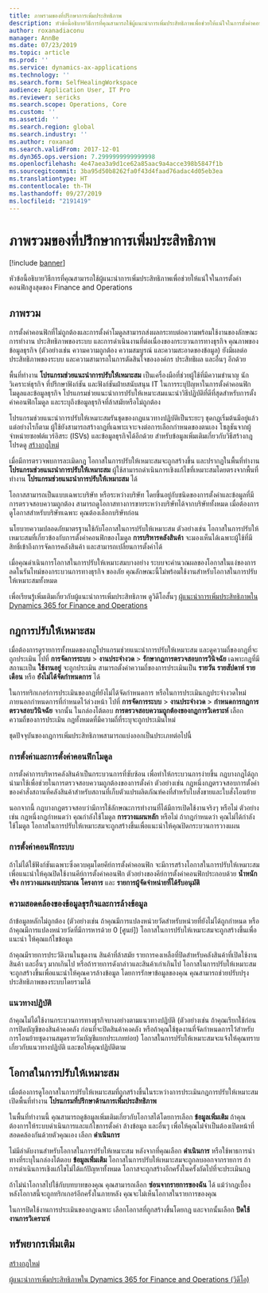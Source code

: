 ```yaml
---
title: ภาพรวมของที่ปรึกษาการเพิ่มประสิทธิภาพ
description: หัวข้อนี้อธิบายวิธีการที่คุณสามารถใช้ผู้แนะนำการเพิ่มประสิทธิภาพเพื่อช่วยให้แน่ใจในการตั้งค่าคอนฟิกสูงสุดของ Finance and Operations
author: roxanadiaconu
manager: AnnBe
ms.date: 07/23/2019
ms.topic: article
ms.prod: ''
ms.service: dynamics-ax-applications
ms.technology: ''
ms.search.form: SelfHealingWorkspace
audience: Application User, IT Pro
ms.reviewer: sericks
ms.search.scope: Operations, Core
ms.custom: ''
ms.assetid: ''
ms.search.region: global
ms.search.industry: ''
ms.author: roxanad
ms.search.validFrom: 2017-12-01
ms.dyn365.ops.version: 7.2999999999999998
ms.openlocfilehash: 4e47aea3a9d1ce62a85aac9a4acce398b5847f1b
ms.sourcegitcommit: 3ba95d50b8262fa0f43d4faad76adac4d05eb3ea
ms.translationtype: HT
ms.contentlocale: th-TH
ms.lasthandoff: 09/27/2019
ms.locfileid: "2191419"
---
```

# <a name="optimization-advisor-overview"></a>ภาพรวมของที่ปรึกษาการเพิ่มประสิทธิภาพ

[!include [banner](../includes/banner.md)]

หัวข้อนี้อธิบายวิธีการที่คุณสามารถใช้ผู้แนะนำการเพิ่มประสิทธิภาพเพื่อช่วยให้แน่ใจในการตั้งค่าคอนฟิกสูงสุดของ Finance and Operations

## <a name="overview"></a>ภาพรวม

การตั้งค่าคอนฟิกที่ไม่ถูกต้องและการตั้งค่าโมดูลสามารถส่งผลกระทบต่อความพร้อมใช้งานของลักษณะการทำงาน ประสิทธิภาพของระบบ และการดำเนินงานที่ต่อเนื่องของกระบวนการทางธุรกิจ คุณภาพของข้อมูลธุรกิจ (ตัวอย่างเช่น ความความถูกต้อง ความสมบูรณ์ และความสะอาดของข้อมูล) ยังมีผลต่อประสิทธิภาพของระบบ และความสามารถในการตัดสินใจขององค์กร ประสิทธิผล และอื่นๆ อีกด้วย

พื้นที่ทำงาน **โปรแกรมช่วยแนะนำการปรับให้เหมาะสม** เป็นเครื่องมือที่ช่วยผู้ใช้ที่มีความชำนาญ นักวิเคราะห์ธุรกิจ ที่ปรึกษาฟังก์ชัน และฟังก์ชันฝ่ายสนับสนุน IT ในการระบุปัญหาในการตั้งค่าคอนฟิกโมดูลและข้อมูลธุรกิจ โปรแกรมช่วยแนะนำการปรับให้เหมาะสมแนะนำวิธีปฏิบัติที่ดีที่สุดสำหรับการตั้งค่าคอนฟิกโมดูล และระบุถึงข้อมูลธุรกิจที่ล้าสมัยหรือไม่ถูกต้อง

โปรแกรมช่วยแนะนำการปรับให้เหมาะสมรันชุดของกฎแนวทางปฏิบัติเป็นระยะๆ ชุดกฏเริ่มต้นมีอยู่แล้ว แต่อย่างไรก็ตาม ผู้ใช้ยังสามารถสร้างกฎที่เฉพาะเจาะจงต่อการเลือกกำหนดของตนเอง โซลูชันจากผู้จำหน่ายซอฟต์แวร์อิสระ (ISVs) และข้อมูลธุรกิจได้อีกด้วย สำหรับข้อมูลเพิ่มเติมเกี่ยวกับวิธีสร้างกฎ โปรดดู [สร้างกฎใหม่](./create-rules-optimization-advisor.md)

เมื่อมีการตรวจพบการละเมิดกฎ โอกาสในการปรับให้เหมาะสมจะถูกสร้างขึ้น และปรากฏในพื้นที่ทำงาน **โปรแกรมช่วยแนะนำการปรับให้เหมาะสม** ผู้ใช้สามารถดำเนินการเชิงแก้ไขที่เหมาะสมโดยตรงจากพื้นที่ทำงาน **โปรแกรมช่วยแนะนำการปรับให้เหมาะสม** ได้

โอกาสสามารถเป็นแบบเฉพาะบริษัท หรือระหว่างบริษัท โดยขึ้นอยู่กับชนิดของการตั้งค่าและข้อมูลที่มีการตรวจสอบความถูกต้อง สามารถดูโอกาสทางการขายระหว่างบริษัทได้จากบริษัททั้งหมด เมื่อต้องการดูโอกาสสำหรับบริษัทเฉพาะ คุณต้องเลือกบริษัทก่อน

นโยบายความปลอดภัยมาตรฐานใช้กับโอกาสในการปรับให้เหมาะสม ตัวอย่างเช่น โอกาสในการปรับให้เหมาะสมที่เกี่ยวข้องกับการตั้งค่าคอนฟิกของโมดูล **การบริหารคลังสินค้า** จะมองเห็นได้เฉพาะผู้ใช้ที่มีสิทธิ์เข้าถึงการจัดการคลังสินค้า และสามารถเปลี่ยนการตั้งค่าได้

เมื่อคุณดำเนินการโอกาสในการปรับให้เหมาะสมบางอย่าง ระบบจะคำนวณผลของโอกาสในแง่ของการลดในรันไทม์ของกระบวนการทางธุรกิจ ขออภัย คุณลักษณะนี้ไม่พร้อมใช้งานสำหรับโอกาสในการปรับให้เหมาะสมทั้งหมด

เพื่อเรียนรู้เพิ่มเติมเกี่ยวกับผู้แนะนำการเพิ่มประสิทธิภาพ ดูวิดีโอสั้นๆ [ผู้แนะนำการเพิ่มประสิทธิภาพใน Dynamics 365 for Finance and Operations](https://www.youtube.com/watch?v=MRsAzgFCUSQ)

## <a name="optimization-rules"></a>กฎการปรับให้เหมาะสม

เมื่อต้องการดูรายการทั้งหมดของกฎโปรแกรมช่วยแนะนำการปรับให้เหมาะสม และดูความถี่ของกฎที่จะถูกประเมิน ไปที่ **การจัดการระบบ** &gt; **งานประจำงวด** &gt; **รักษากฎการตรวจสอบการวินิจฉัย** เฉพาะกฎที่มีสถานะเป็น **ใช้งานอยู่** จะถูกประเมิน สามารถตั้งค่าความถี่ของการประเมินเป็น **รายวัน** **รายสัปดาห์** **รายเดือน** หรือ **ยังไม่ได้จัดกำหนดการ** ได้

ในการทริกเกอร์การประเมินของกฎที่ยังไม่ได้จัดกำหนดการ หรือในการประเมินกฎประจำงวดใหม่ภายนอกกำหนดการที่กำหนดไว้ล่วงหน้า ไปที่ **การจัดการระบบ** &gt; **งานประจำงวด** &gt; **กำหนดการกฎการตรวจสอบวินิจฉัย** จากนั้น ในกล่องโต้ตอบ **การตรวจสอบความถูกต้องของกฎการวิเคราะห์** เลือกความถี่ของการประเมิน กฎทั้งหมดที่มีความถี่ที่ระบุจะถูกประเมินใหม่

ชุดปัจจุบันของกฎการเพิ่มประสิทธิภาพสามารถแบ่งออกเป็นประเภทต่อไปนี้

### <a name="module-configuration-and-setup"></a>การตั้งค่าและการตั้งค่าคอนฟิกโมดูล

การตั้งค่าการบริหารคลังสินค้าเป็นกระบวนการที่ซับซ้อน เพื่อทำให้กระบวนการง่ายขึ้น กฎบางกฎได้ถูกนำมาใช้เพื่อช่วยในการตรวจสอบความถูกต้องของการตั้งค่า ตัวอย่างเช่น กฎหนึ่งกฎตรวจสอบการตั้งค่าของคำสั่งสถานที่คลังสินค้าสำหรับสถานที่เก็บตัวแปรผลิตภัณฑ์คงที่สำหรับใบสั่งขายและใบสั่งโอนย้าย

นอกจากนี้ กฎบางกฎตรวจสอบว่ามีการใช้ลักษณะการทำงานที่ได้มีการเปิดใช้งานจริงๆ หรือไม่ ตัวอย่างเช่น กฎหนึ่งกฎกำหนดว่า คุณกำลังใช้โมดูล **การวางแผนหลัก** หรือไม่ ถ้ากฎกำหนดว่า คุณไม่ได้กำลังใช้โมดูล โอกาสในการปรับให้เหมาะสมจะถูกสร้างขึ้นเพื่อแนะนำให้คุณปิดกระบวนการวางแผน

### <a name="system-configuration"></a>การตั้งค่าคอนฟิกระบบ

ถ้าไม่ได้ใช้ฟังก์ชันเฉพาะซึ่งควบคุมโดยคีย์การตั้งค่าคอนฟิก จะมีการสร้างโอกาสในการปรับให้เหมาะสมเพื่อแนะนำให้คุณปิดใช้งานคีย์การตั้งค่าคอนฟิก ตัวอย่างของคีย์การตั้งค่าคอนฟิกประกอบด้วย **น้ำหนักจริง** **การวางแผนงบประมาณ** **โครงการ** และ **รายการผู้จัดจำหน่ายที่ได้รับอนุมัติ**

### <a name="business-data-consistency-and-cleanup"></a>ความสอดคล้องของข้อมูลธุรกิจและการล้างข้อมูล

ถ้าข้อมูลหลักไม่ถูกต้อง (ตัวอย่างเช่น ถ้าคุณมีการแปลงหน่วยวัดสำหรับหน่วยที่ยังไม่ได้ถูกกำหนด หรือถ้าคุณมีการแปลงหน่วยวัดที่มีการหารด้วย 0 \[ศูนย์\]) โอกาสในการปรับให้เหมาะสมจะถูกสร้างขึ้นเพื่อแนะนำ ให้คุณแก้ไขข้อมูล 

ถ้าคุณมีรายการประวัติงานในชุดงาน สินค้าที่ล้าสมัย รายการคงเหลือที่ปิดสำหรับคลังสินค้าที่เปิดใช้งานสินค้า และอื่นๆ มากเกินไป หรือถ้ารายการดังกล่าวและสินค้าเก่าเกินไป โอกาสในการปรับให้เหมาะสมจะถูกสร้างขึ้นเพื่อแนะนำให้คุณควรล้างข้อมูล โดยการรักษาข้อมูลของคุณ คุณสามารถช่วยปรับปรุงประสิทธิภาพของระบบโดยรวมได้

### <a name="best-practices"></a>แนวทางปฏิบัติ

ถ้าคุณไม่ได้ใช้งานกระบวนการทางธุรกิจบางอย่างตามแนวทางปฏิบัติ (ตัวอย่างเช่น ถ้าคุณเรียกใช้ก่อนการปิดบัญชีของสินค้าคงคลัง ก่อนที่จะปิดสินค้าคงคลัง หรือถ้าคุณใช้ชุดงานที่จัดกำหนดการไว้สำหรับการโอนย้ายชุดงานสมุดรายวันบัญชีแยกประเภทย่อย) โอกาสในการปรับให้เหมาะสมจะแจ้งให้คุณทราบเกี่ยวกับแนวทางปฏิบัติ และขอให้คุณปฏิบัติตาม

## <a name="optimization-opportunities"></a>โอกาสในการปรับให้เหมาะสม

เมื่อต้องการดูโอกาสในการปรับให้เหมาะสมที่ถูกสร้างขึ้นในระหว่างการประเมินกฎการปรับให้เหมาะสม เปิดพื้นที่ทำงาน **โปรแกรมที่ปรึกษาด้านการเพิ่มประสิทธิภาพ**

ในพื้นที่ทำงานนี้ คุณสามารถดูข้อมูลเพิ่มเติมเกี่ยวกับโอกาสได้โดยการเลือก **ข้อมูลเพิ่มเติม** ถ้าคุณต้องการให้ระบบดำเนินการและแก้ไขการตั้งค่า ล้างข้อมูล และอื่นๆ เพื่อให้คุณไม่จำเป็นต้องเปิดหน้าที่สอดคล้องกันด้วยตัวคุณเอง เลือก **ดำเนินการ**

ไม่มีลำดับงานสำหรับโอกาสในการปรับให้เหมาะสม หลังจากที่คุณเลือก **ดำเนินการ** หรือใช้พาธการนำทางที่ระบุในกล่องโต้ตอบ **ข้อมูลเพิ่มเติม** โอกาสในการปรับให้เหมาะสมจะถูกลบออกจากรายการ ถ้าการดำเนินการเชิงแก้ไขไม่ได้แก้ปัญหาทั้งหมด โอกาสจะถูกสร้างอีกครั้งในครั้งถัดไปที่จะประเมินกฎ

ถ้าไม่นำโอกาสไปใช้กับบทบาทของคุณ คุณสามารถเลือก **ซ่อนจากรายการของฉัน** ได้ แม้ว่ากฎเบื้องหลังโอกาสนี้จะถูกทริกเกอร์อีกครั้งในภายหลัง คุณจะไม่เห็นโอกาสในรายการของคุณ

ในการปิดใช้งานการประเมินของกฎเฉพาะ เลือกโอกาสที่ถูกสร้างขึ้นโดยกฎ และจากนั้นเลือก **ปิดใช้งานการวิเคราะห์**

## <a name="additional-resources"></a>ทรัพยากรเพิ่มเติม

[สร้างกฎใหม่](./create-rules-optimization-advisor.md)

[ผู้แนะนำการเพิ่มประสิทธิภาพใน Dynamics 365 for Finance and Operations (วิดีโอ)](https://www.youtube.com/watch?v=MRsAzgFCUSQ)
